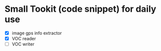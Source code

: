 # Small Tookit (code snippet) for daily use

* [x] image gps info extractor
* [x] VOC reader
* [ ] VOC writer
